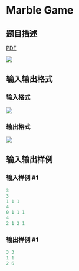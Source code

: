 # Marble Game

## 题目描述

[problemUrl]: https://uva.onlinejudge.org/index.php?option=com_onlinejudge&Itemid=8&category=25&page=show_problem&problem=2293

[PDF](https://uva.onlinejudge.org/external/113/p11318.pdf)

![](https://cdn.luogu.com.cn/upload/vjudge_pic/UVA11318/5e9d821c1618aa183ff1b69bc0189cf4906f0014.png)

## 输入输出格式

### 输入格式

![](https://cdn.luogu.com.cn/upload/vjudge_pic/UVA11318/a370614c57539ad3811c5043c0c5910091ad66c1.png)

### 输出格式

![](https://cdn.luogu.com.cn/upload/vjudge_pic/UVA11318/de48e22e0255ad44db909e1ad4995e3e99456fe3.png)

## 输入输出样例

### 输入样例 #1

```cpp
3
3
1 1 1
4
0 1 1 1
4
2 1 2 1
```


### 输出样例 #1

```cpp
3 3
1 1
2 6
```


